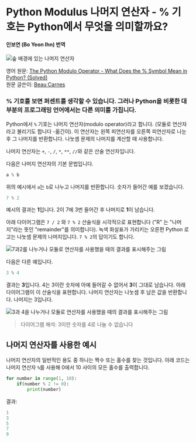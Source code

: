 # Python Modulus 나머지 연산자 - % 기호는 Python에서 무엇을 의미할까요?
#### 인보연 (Bo Yeon Ihn) 번역

![숲 배경에 있는 나머지 연산자](https://www.freecodecamp.org/news/content/images/size/w2000/2020/01/python-modulo-image.jpg)

영어 원문: [The Python Modulo Operator - What Does the % Symbol Mean in Python? (Solved)](https://www.freecodecamp.org/news/the-python-modulo-operator-what-does-the-symbol-mean-in-python-solved/)   
원문 글쓴이: [Beau Carnes](https://www.freecodecamp.org/news/author/beau/)


### % 기호를 보면 퍼센트를 생각할 수 있습니다. 그러나 Python을 비롯한 대부분의 프로그래밍 언어에서는 다른 의미를 가집니다.


Python에서 `%` 기호는 나머지 연산자(modulo operator)라고 합니다. (모듈로 연산자라고 불리기도 합니다 -옮긴이). 이 연산자는 왼쪽 피연산자를 오른쪽 피연산자로 나눈 후 그 나머지를 반환합니다. 나눗셈 문제의 나머지를 계산할 때 사용합니다. 

나머지 연산자는 `+`, `-`, `/`, `*`, `**`, `//`와 같은 산술 연산자입니다.    

다음은 나머지 연산자의 기본 문법입니다. 

``` python
a % b 
```

위의 예시에서 `a`는 `b`로 나누고 나머지를 반환합니다. 숫자가 들어간 예를 보겠습니다.

```python
7 % 2
```

예시의 결과는 <strong>1</strong>입니다. 2이 7에 3번 들어간 후 나머지로 <strong>1</strong>이 남습니다. 


아래 다이어그램은  `7 / 2` 와 `7 % 2` 산술식을 시각적으로 표현합니다 ("R" 는 "나머지"라는 뜻인 "remainder"를  의미합니다). 녹색 화살표가 가리키는 오른편 Python 로고는 나눗셈 문제의 나머지입니다. `7 % 2`의 답이기도 합니다. 

![7과2를 나누거나 모듈로 연산자를 사용했을 때의 결과를 표시해주는 그림](https://www.freecodecamp.org/news/content/images/2019/09/image-196.png)

다음은 다른 예입니다.

```python
3 % 4
```

결과는 <strong>3</strong>입니다. 4는 3이란 숫자에 아예 들어갈 수 없어서 <strong>3</strong>이 그대로 남습니다. 아래 다이어그램이 이 산술식을 표현합니다. 나머지 연산자는 나눗셈 후 남은 값을 반환합니다. 나머지는 3입니다. 

![3과 4을 나누거나 모듈로 연산자를 사용했을 때의 결과를 표시해주는 그림](https://www.freecodecamp.org/news/content/images/2019/09/image-197.png)
> 다이어그램 해석: 3이란 숫자를 4로 나눌 수 없습니다 


## 나머지 연산자를 사용한 예시

나머지 연산자의 일반적인 용도 중 하나는 짝수 또는 홀수를 찾는 것입니다. 아래 코드는 나머지 연산자 `%`를 사용해 0에서 10 사이의 모든 홀수를 출력합니다.

```python
for number in range(1, 10):
    if(number % 2 != 0):
        print(number)
```

결과: 

```python
1
3
5
7
9
```

